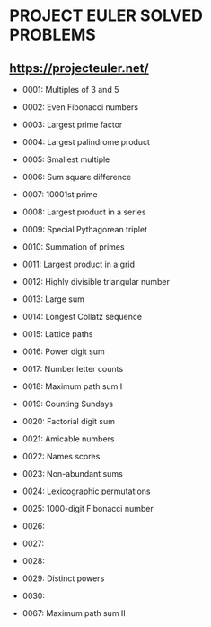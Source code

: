 # PROJECT EULER SOLVED PROBLEMS
## https://projecteuler.net/

* 0001: Multiples of 3 and 5
* 0002: Even Fibonacci numbers
* 0003: Largest prime factor
* 0004: Largest palindrome product
* 0005: Smallest multiple
* 0006: Sum square difference
* 0007: 10001st prime
* 0008: Largest product in a series
* 0009: Special Pythagorean triplet
* 0010: Summation of primes
* 0011: Largest product in a grid
* 0012: Highly divisible triangular number
* 0013: Large sum
* 0014: Longest Collatz sequence
* 0015: Lattice paths
* 0016: Power digit sum
* 0017: Number letter counts
* 0018: Maximum path sum I
* 0019: Counting Sundays
* 0020: Factorial digit sum
* 0021: Amicable numbers
* 0022: Names scores
* 0023: Non-abundant sums
* 0024: Lexicographic permutations
* 0025: 1000-digit Fibonacci number
* 0026: 
* 0027: 
* 0028: 
* 0029: Distinct powers
* 0030: 

* 0067: Maximum path sum II
